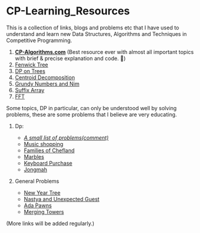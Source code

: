 # CP-Learning_Resources
This is a collection of links, blogs and problems etc that I have used to understand and learn new Data Structures, Algorithms and Techniques in Competitive Programming.

1. [**CP-Algorithms.com**](cp-algorithms.com) (Best resource ever with almost all important topics with brief & precise explanation and code. :orange_heart:)
1. [Fenwick Tree](https://www.hackerearth.com/practice/notes/binary-indexed-tree-or-fenwick-tree/)
1. [DP on Trees](https://codeforces.com/blog/entry/20935)
1. [Centroid Decomposition](https://www.quora.com/q/threadsiiithyderabad/Centroid-Decomposition-of-a-Tree) 
1. [Grundy Numbers and Nim](https://codeforces.com/blog/entry/66040)
1. [Suffix Array](https://codeforces.com/edu/course/2)
1. [FFT](https://codeforces.com/blog/entry/43499)

Some topics, DP in particular, can only be understood well by solving problems, these are some problems that I believe are very educating.


1. Dp:
   * [*A small list of problems(comment)*](https://codeforces.com/blog/entry/20284#comment-250675) 
   * [Music shopping](https://www.codechef.com/COOK104A/problems/SONGSHOP)
   * [Families of Chefland](https://www.codechef.com/LTIME69A/problems/GRAPHTRE)
   * [Marbles](https://codeforces.com/problemset/problem/1215/E)
   * [Keyboard Purchase](https://codeforces.com/problemset/problem/1238/E)
   * [Jongmah](https://codeforces.com/contest/1110/problem/D)
   
1. General Problems
   * [New Year Tree](https://codeforces.com/contest/620/problem/E)
   * [Nastya and Unexpected Guest](https://codeforces.com/problemset/problem/1341/E)
   * [Ada Pawns](https://www.codechef.com/COOK102A/problems/ADAPWNS)
   * [Merging Towers](https://codeforces.com/contest/1380/problem/E)


(More links will be added regularly.)

